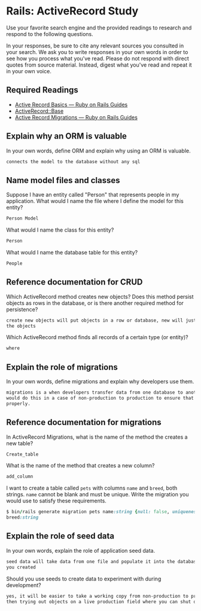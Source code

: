 # Rails: ActiveRecord Study

Use your favorite search engine and the provided readings to research and
respond to the following questions.

In your responses, be sure to cite any relevant sources you consulted in your
search. We ask you to write responses in your own words in order to see how you
process what you've read. Please do not respond with direct quotes from source
material. Instead, digest what you've read and repeat it in your own voice.

## Required Readings

-   [Active Record Basics — Ruby on Rails Guides](http://guides.rubyonrails.org/active_record_basics.html)
-   [ActiveRecord::Base](http://api.rubyonrails.org/classes/ActiveRecord/Base.html)
-   [Active Record Migrations — Ruby on Rails Guides](http://guides.rubyonrails.org/active_record_migrations.html)

## Explain why an ORM is valuable

In your own words, define ORM and explain why using an ORM is valuable.

```md
connects the model to the database without any sql
```

## Name model files and classes

Suppose I have an entity called "Person" that represents people in my
application. What would I name the file where I define the model for this
entity?

```md
Person Model
```

What would I name the class for this entity?

```md
Person
```

What would I name the database table for this entity?

```md
People
```

## Reference documentation for CRUD

Which ActiveRecord method creates new objects? Does this method persist objects
as rows in the database, or is there another required method for persistence?

```md
create new objects will put objects in a row or database, new will just create
the objects
```

Which ActiveRecord method finds all records of a certain type (or entity)?

```md
where
```

## Explain the role of migrations

In your own words, define migrations and explain why developers use them.

```md
migrations is a when developers transfer data from one database to another.  They
would do this in a case of non-production to production to ensure that it works
properly.
```

## Reference documentation for migrations

In ActiveRecord Migrations, what is the name of the method the creates a new
table?

```md
Create_table
```

What is the name of the method that creates a new column?

```md
add_column
```

I want to create a table called `pets` with columns `name` and `breed`, both
strings. `name` cannot be blank and must be unique. Write the migration you
would use to satisfy these requirements.

```ruby
$ bin/rails generate migration pets name:string {null: false, uniqueness: true}
breed:string
```

## Explain the role of seed data

In your own words, explain the role of application seed data.

```md
seed data will take data from one file and populate it into the database that
you created
```

Should you use seeds to create data to experiment with during development?

```md
yes, it will be easier to take a working copy from non-production to production
then trying out objects on a live production field where you can shut down production
```

